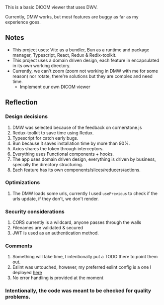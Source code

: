This is a basic DICOM viewer that uses DWV.

Currently, DMW works, but most features are buggy as far as my experience goes.

## Notes

- This project uses: Vite as a bundler, Bun as a runtime and package manager, Typescript, React, Redux & Redix-toolkit.
- This project uses a domain driven design, each feature in encapsulated in its own working directory.
- Currently, we can't zoom (zoom not working in DMW with me for some reason) nor rotate, there're solutions but they are complex and need time.
    - Implement our own DICOM viewer

## Reflection

### Design decisions
1. DMW was selected because of the feedback on cornerstone.js
2. Redux-toolkit to save time using Redux.
3. Typescript for catch early bugs.
4. Bun because it saves installation time by more than 90%.
5. Axios shares the token through interceptors.
6. Everything uses Functional components + hooks. 
7. The app uses domain driven design, everything is driven by business, specially the directory structuring.
8. Each feature has its own components/slices/reducers/actions.

### Optimizations
1. The DMW loads some urls, currently I used `usePrevious` to check if the urls update, if they don't, we don't render.

### Security considerations
1. CORS currently is a wildcard, anyone passes through the walls
2. Filenames are validated & secured
3. JWT is used as an authentication method.

### Comments
1. Something will take time, I intentionally put a TODO there to point them out.
2. Eslint was untouched, however, my preferred eslint config is a one I deployed [here](https://www.npmjs.com/package/@leondaz/eslint-config)
3. No error handling is provided at the moment


### Intentionally, the code was meant to be checked for quality problems.